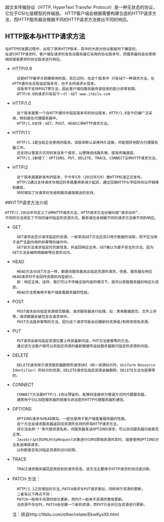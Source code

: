 超文本传输协议（HTTP, HyperText Transfer Protocol）是一种无状态的协议，它位于OSI七层模型的传输层。
HTTP客户端会根据需要构建合适的HTTP请求方法，而HTTP服务器会根据不同的HTTP请求方法做出不同的响应。


## HTTP版本与HTTP请求方法

    在HTTP的发展过程中，出现了很多HTTP版本，其中的大部分协议都是向下兼容的。
    在进行HTTP请求时，客户端在请求时会告诉服务器它采用的协议版本号，而服务器则会在使用相同或者更早的协议版本进行响应。

- HTTP/0.9

        这是HTTP最早大规模使用的版，现已过时。在这个版本中 只有GET一种请求方法，在HTTP通讯也没有指定版本号，也不支持请求头信息。
        该版本不支持POST等方法，因此客户端向服务器传递信息的能力非常有限。
        HTTP/0.9的请求只有如下一行：GET www.itbilu.com

- HTTP/1.0

        这个版本是第一个在HTTP通讯中指定版本号的协议版本，HTTP/1.0至今仍被广泛采用，特别是在代理服务器中。
        HTTP/1.0支持：GET、POST、HEAD三种HTTP请求方法。

- HTTP/1.1

        HTTP/1.1是当前正在使用的版本。该版本默认采用持久连接，并能很好地配合代理服务器工作。
        还支持以管道方式同时发送多个请求，以便降低线路负载，提高传输速度。
        HTTP/1.1新增了：OPTIONS、PUT、DELETE、TRACE、CONNECT五种HTTP请求方法。

- HTTP/2

        这个版本是最新发布的版本，于今年5月（2015年5月）做HTTP标准正式发布。
        HTTP/2通过支持请求与相应的多路重用来减少延迟，通过压缩HTTP头字段将协议开销降到最低，
        同时增加了对请求优先级和服务器端推送的支持。


##HTTP请求方法介绍

    HTTP/1.1协议中共定义了8种HTTP请求方法，HTTP请求方法也被叫做“请求动作”，
    不同的方法规定了不同的操作指定的资源方式。服务端也会根据不同的请求方法做不同的响应。

- GET

        GET请求会显示请求指定的资源。一般来说GET方法应该只用于数据的读取，而不应当用于会产生副作用的非幂等的操作中。
        GET会方法请求指定的页面信息，并返回响应主体，GET被认为是不安全的方法，因为GET方法会被网络蜘蛛等任意的访问。

- HEAD

        HEAD方法与GET方法一样，都是向服务器发出指定资源的请求。但是，服务器在响应HEAD请求时不会回传资源的内容部分，
        即：响应主体。这样，我们可以不传输全部内容的情况下，就可以获取服务器的响应头信息。
        HEAD方法常被用于客户端查看服务器的性能。

- POST

        POST请求会向指定资源提交数据，请求服务器进行处理，如：表单数据提交、文件上传等，请求数据会被包含在请求体中。
        POST方法是非幂等的方法，因为这个请求可能会创建新的资源或/和修改现有资源。

- PUT

        PUT请求会身向指定资源位置上传其最新内容，PUT方法是幂等的方法。
        通过该方法客户端可以将指定资源的最新数据传送给服务器取代指定的资源的内容。

- DELETE

        DELETE请求用于请求服务器删除所请求URI（统一资源标识符，Uniform Resource Identifier）所标识的资源。DELETE请求后指定资源会被删除，DELETE方法也是幂等的。

- CONNECT

        CONNECT方法是HTTP/1.1协议预留的，能够将连接改为管道方式的代理服务器。
        通常用于SSL加密服务器的链接与非加密的HTTP代理服务器的通信。

- OPTIONS

        OPTIONS请求与HEAD类似，一般也是用于客户端查看服务器的性能。 
        这个方法会请求服务器返回该资源所支持的所有HTTP请求方法，
        该方法会用'*'来代替资源名称，向服务器发送OPTIONS请求，可以测试服务器功能是否正常。
        JavaScript的XMLHttpRequest对象进行CORS跨域资源共享时，就是使用OPTIONS方法发送嗅探请求，
        以判断是否有对指定资源的访问权限。 

- TRACE

        TRACE请求服务器回显其收到的请求信息，该方法主要用于HTTP请求的测试或诊断。


- PATCH 方法：

        HTTP/1.1之后增加的方法,PATCH请求与PUT请求类似，同样用于资源的更新。
        二者有以下两点不同：
        PATCH一般用于资源的部分更新，而PUT一般用于资源的整体更新。
        当资源不存在时，PATCH会创建一个新的资源，而PUT只会对已在资源进行更新。


   注：转自http://itbilu.com/other/relate/EkwKysXIl.html
